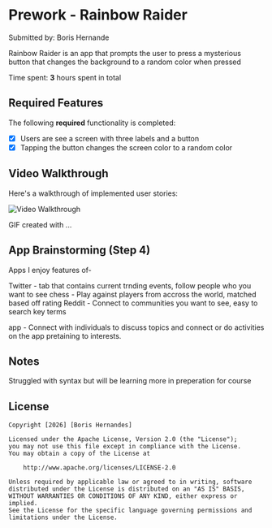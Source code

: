 # Prework - Rainbow Raider

Submitted by: Boris Hernande

Rainbow Raider is an app that prompts the user to press a mysterious button that changes the background to a random color when pressed

Time spent: **3** hours spent in total

## Required Features

The following **required** functionality is completed:

- [x] Users are see a screen with three labels and a button
- [x] Tapping the button changes the screen color to a random color
 
## Video Walkthrough

Here's a walkthrough of implemented user stories:

<img src='https://imgur.com/gallery/tXWZnL3' title='Video Walkthrough' width='' alt='Video Walkthrough' />

<!-- Replace this with whatever GIF tool you used! -->
GIF created with ...  
<!-- Recommended tools:
[Kap](https://getkap.co/) for macOS
[ScreenToGif](https://www.screentogif.com/) for Windows
[peek](https://github.com/phw/peek) for Linux. -->

## App Brainstorming (Step 4)
Apps I enjoy features of-

Twitter - tab that contains current trnding events, follow people who you want to see 
chess - Play against players from accross the world, matched based off rating
Reddit - Connect to communities you want to see, easy to search key terms

app - Connect with individuals to discuss topics and connect or do activities on the app pretaining to interests.

## Notes

Struggled with syntax but will be learning more in preperation for course

## License

    Copyright [2026] [Boris Hernandes]

    Licensed under the Apache License, Version 2.0 (the "License");
    you may not use this file except in compliance with the License.
    You may obtain a copy of the License at

        http://www.apache.org/licenses/LICENSE-2.0

    Unless required by applicable law or agreed to in writing, software
    distributed under the License is distributed on an "AS IS" BASIS,
    WITHOUT WARRANTIES OR CONDITIONS OF ANY KIND, either express or implied.
    See the License for the specific language governing permissions and
    limitations under the License.
